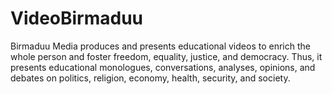 # VideoBirmaduu
Birmaduu Media produces and presents educational videos to enrich the whole person and foster freedom, equality, justice, and democracy. Thus, it presents educational monologues, conversations, analyses, opinions, and debates on politics, religion, economy, health, security, and society.
